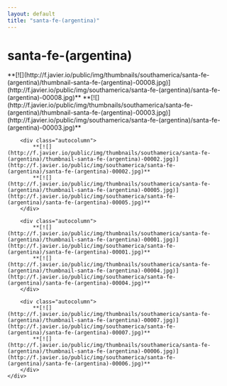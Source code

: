```yaml
---
layout: default
title: "santa-fe-(argentina)"
---
```


<h1 class="page" style="padding-left:0%;">santa-fe-(argentina)</h1>
<div class="page">
    <div class="autowide">
        <div class="autocolumn">
            **[![](http://f.javier.io/public/img/thumbnails/southamerica/santa-fe-(argentina)/thumbnail-santa-fe-(argentina)-00008.jpg)](http://f.javier.io/public/img/southamerica/santa-fe-(argentina)/santa-fe-(argentina)-00008.jpg)**
            **[![](http://f.javier.io/public/img/thumbnails/southamerica/santa-fe-(argentina)/thumbnail-santa-fe-(argentina)-00003.jpg)](http://f.javier.io/public/img/southamerica/santa-fe-(argentina)/santa-fe-(argentina)-00003.jpg)**
        </div>

        <div class="autocolumn">
            **[![](http://f.javier.io/public/img/thumbnails/southamerica/santa-fe-(argentina)/thumbnail-santa-fe-(argentina)-00002.jpg)](http://f.javier.io/public/img/southamerica/santa-fe-(argentina)/santa-fe-(argentina)-00002.jpg)**
            **[![](http://f.javier.io/public/img/thumbnails/southamerica/santa-fe-(argentina)/thumbnail-santa-fe-(argentina)-00005.jpg)](http://f.javier.io/public/img/southamerica/santa-fe-(argentina)/santa-fe-(argentina)-00005.jpg)**
        </div>

        <div class="autocolumn">
            **[![](http://f.javier.io/public/img/thumbnails/southamerica/santa-fe-(argentina)/thumbnail-santa-fe-(argentina)-00001.jpg)](http://f.javier.io/public/img/southamerica/santa-fe-(argentina)/santa-fe-(argentina)-00001.jpg)**
            **[![](http://f.javier.io/public/img/thumbnails/southamerica/santa-fe-(argentina)/thumbnail-santa-fe-(argentina)-00004.jpg)](http://f.javier.io/public/img/southamerica/santa-fe-(argentina)/santa-fe-(argentina)-00004.jpg)**
        </div>

        <div class="autocolumn">
            **[![](http://f.javier.io/public/img/thumbnails/southamerica/santa-fe-(argentina)/thumbnail-santa-fe-(argentina)-00007.jpg)](http://f.javier.io/public/img/southamerica/santa-fe-(argentina)/santa-fe-(argentina)-00007.jpg)**
            **[![](http://f.javier.io/public/img/thumbnails/southamerica/santa-fe-(argentina)/thumbnail-santa-fe-(argentina)-00006.jpg)](http://f.javier.io/public/img/southamerica/santa-fe-(argentina)/santa-fe-(argentina)-00006.jpg)**
        </div>
    </div>
</div>
